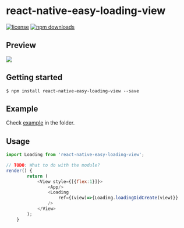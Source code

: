 
# react-native-easy-loading-view

[![license](https://img.shields.io/github/license/joinspontaneous/react-native-easy-loading-view.svg)](LICENSE)
[![npm downloads](https://img.shields.io/npm/dt/react-native-easy-loading-view.svg)](https://npm.im/react-native-easy-loading-view)

## Preview
![](http://i.imgur.com/AwJsakU.gif)

## Getting started

`$ npm install react-native-easy-loading-view --save`

## Example
Check [example](https://github.com/Itangjie/react-native-easy-loading-view/blob/master/example) in the  folder.

## Usage
```javascript
import Loading from 'react-native-easy-loading-view';

// TODO: What to do with the module?
render() {
        return (
            <View style={[{flex:1}]}>
                <App/>
                <Loading
                    ref={(view)=>{Loading.loadingDidCreate(view)}}
                />
            </View>
        );
    }
```
  

